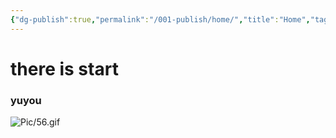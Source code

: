 ```yaml
---
{"dg-publish":true,"permalink":"/001-publish/home/","title":"Home","tags":["gardenEntry"]}
---
```


# there is start
### yuyou
![Pic/56.gif](/img/user/Pic/56.gif)